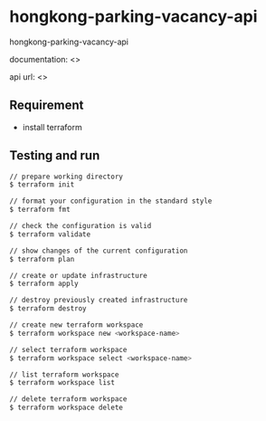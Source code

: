 # hongkong-parking-vacancy-api

hongkong-parking-vacancy-api

documentation: <>

api url: <>

## Requirement

- install terraform

## Testing and run

```zsh
// prepare working directory
$ terraform init

// format your configuration in the standard style
$ terraform fmt

// check the configuration is valid
$ terraform validate

// show changes of the current configuration
$ terraform plan

// create or update infrastructure
$ terraform apply

// destroy previously created infrastructure
$ terraform destroy
```

```zsh
// create new terraform workspace
$ terraform workspace new <workspace-name>

// select terraform workspace
$ terraform workspace select <workspace-name>

// list terraform workspace
$ terraform workspace list

// delete terraform workspace
$ terraform workspace delete
```
